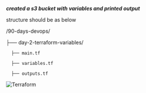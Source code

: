 ***created a s3 bucket with variables and printed output***

structure should be as below

/90-days-devops/

 ├── day-2-terraform-variables/     

      ├── main.tf

      ├── variables.tf

      ├── outputs.tf

![Terraform ](https://encrypted-tbn0.gstatic.com/images?q=tbn:ANd9GcQ_3yP8N1mLoNDdo2gkMzRQfwMpw3ZjiGZeoQ&s)